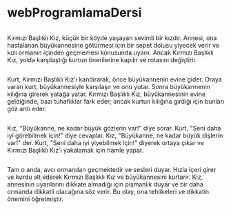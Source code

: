 # webProgramlamaDersi
<!DOCTYPE html>
<html lang="en">
<head>
    <meta charset="UTF-8">
    <meta name="viewport" content="width=device-width, initial-scale=1.0">
    <title>Document</title>
</head>
<body>
    <div>
        <img src="https://i.pinimg.com/564x/25/1c/02/251c02046d5721eac9ed2f86efaa0b80.jpg" alt="">
        <p>Kırmızı Başlıklı Kız, küçük bir köyde yaşayan sevimli bir kızdır. Annesi, ona hastalanan 
            büyükannesine götürmesi için bir sepet dolusu yiyecek verir ve kızı ormanın 
        içinden geçmemesi konusunda uyarır. Ancak Kırmızı Başlıklı Kız, yolda karşılaştığı kurtun 
        önerilerine kapılır ve rotasını değiştirir.</p>
        <img src="https://i.pinimg.com/564x/bf/fe/a6/bffea67bfec5439f7be5fa886d1a5892.jpg" alt="">
        <p>Kurt, Kırmızı Başlıklı Kız'ı kandırarak, önce büyükannenin evine gider. Oraya varan kurt, 
        büyükannesiyle karşılaşır ve onu yutar. Sonra büyükannenin kılığına girerek yatağa yatar. 
        Kırmızı Başlıklı Kız, büyükannesinin evine geldiğinde, bazı tuhaflıklar fark eder; 
        ancak kurtun kılığına girdiği için bunları göz ardı eder.</p>
        <img src="https://i.pinimg.com/564x/97/f9/bb/97f9bb71eddd77ebc4897476a40a0748.jpg" alt="">
        <p>Kız, "Büyükanne, ne kadar büyük gözlerin var!" diye sorar. Kurt, 
         "Seni daha iyi görebilmek için!" diye cevaplar. Kız, "Büyükanne,
        ne kadar büyük dişlerin var!" der. Kurt, "Seni daha iyi yiyebilmek için!" 
        diyerek ortaya çıkar ve Kırmızı Başlıklı Kız’ı yakalamak için hamle yapar.</p>
        <img src="https://i.pinimg.com/564x/9a/4c/35/9a4c350be0ae614961561c2d28df422b.jpg" alt="">
        <p>Tam o anda, avcı ormandan geçmektedir ve sesleri duyar. 
        Hızla içeri girer ve kurdu alt ederek Kırmızı Başlıklı Kız ve büyükannesini kurtarır. 
        Kız, annesinin uyarılarını dikkate almadığı için pişmanlık duyar ve bir daha ormanda dikkatli olacağına söz verir. 
        Bu olay, ona tehlikeleri ve dikkatin önemini öğretmiştir.</p>
    </div>
</body>
</html>